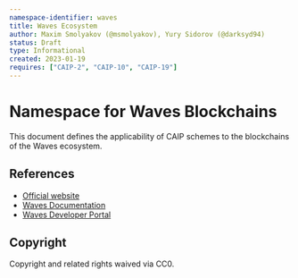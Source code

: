 ```yaml
---
namespace-identifier: waves
title: Waves Ecosystem
author: Maxim Smolyakov (@msmolyakov), Yury Sidorov (@darksyd94)
status: Draft
type: Informational
created: 2023-01-19
requires: ["CAIP-2", "CAIP-10", "CAIP-19"]
---
```


# Namespace for Waves Blockchains

This document defines the applicability of CAIP schemes to the blockchains of
the Waves ecosystem.

## References

- [Official website](https://waves.tech)
- [Waves Documentation](https://docs.waves.tech)
- [Waves Developer Portal](https://dev.waves.tech)

## Copyright

Copyright and related rights waived via CC0.
